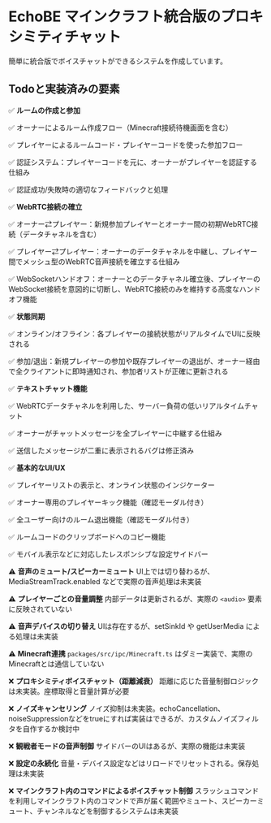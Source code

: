 # EchoBE マインクラフト統合版のプロキシミティチャット
簡単に統合版でボイスチャットができるシステムを作成しています。

## Todoと実装済みの要素


✅ **ルームの作成と参加**

✅ オーナーによるルーム作成フロー（Minecraft接続待機画面を含む）

✅ プレイヤーによるルームコード・プレイヤーコードを使った参加フロー

✅ 認証システム：プレイヤーコードを元に、オーナーがプレイヤーを認証する仕組み

✅ 認証成功/失敗時の適切なフィードバックと処理

✅ **WebRTC接続の確立**

✅ オーナー⇄プレイヤー：新規参加プレイヤーとオーナー間の初期WebRTC接続（データチャネルを含む）

✅ プレイヤー⇄プレイヤー：オーナーのデータチャネルを中継し、プレイヤー間でメッシュ型のWebRTC音声接続を確立する仕組み

✅ WebSocketハンドオフ：オーナーとのデータチャネル確立後、プレイヤーのWebSocket接続を意図的に切断し、WebRTC接続のみを維持する高度なハンドオフ機能

✅ **状態同期**

✅ オンライン/オフライン：各プレイヤーの接続状態がリアルタイムでUIに反映される

✅ 参加/退出：新規プレイヤーの参加や既存プレイヤーの退出が、オーナー経由で全クライアントに即時通知され、参加者リストが正確に更新される

✅ **テキストチャット機能**

✅ WebRTCデータチャネルを利用した、サーバー負荷の低いリアルタイムチャット

✅ オーナーがチャットメッセージを全プレイヤーに中継する仕組み

✅ 送信したメッセージが二重に表示されるバグは修正済み

✅ **基本的なUI/UX**

✅ プレイヤーリストの表示と、オンライン状態のインジケーター

✅ オーナー専用のプレイヤーキック機能（確認モーダル付き）

✅ 全ユーザー向けのルーム退出機能（確認モーダル付き）

✅ ルームコードのクリップボードへのコピー機能

✅ モバイル表示などに対応したレスポンシブな設定サイドバー

⚠️ **音声のミュート/スピーカーミュート**
UI上では切り替わるが、MediaStreamTrack.enabled などで実際の音声処理は未実装

⚠️ **プレイヤーごとの音量調整**
内部データは更新されるが、実際の `<audio>` 要素に反映されていない

⚠️ **音声デバイスの切り替え**
UIは存在するが、setSinkId や getUserMedia による処理は未実装

⚠️ **Minecraft連携**
`packages/src/ipc/Minecraft.ts` はダミー実装で、実際のMinecraftとは通信していない

❌ **プロキシミティボイスチャット（距離減衰）**
距離に応じた音量制御ロジックは未実装。座標取得と音量計算が必要

❌ **ノイズキャンセリング**
ノイズ抑制は未実装。echoCancellation、noiseSuppressionなどをtrueにすれば実装はできるが、カスタムノイズフィルタを自作するか検討中

❌ **観戦者モードの音声制御**
サイドバーのUIはあるが、実際の機能は未実装

❌ **設定の永続化**
音量・デバイス設定などはリロードでリセットされる。保存処理は未実装

❌ **マインクラフト内のコマンドによるボイスチャット制御**
スラッシュコマンドを利用しマインクラフト内のコマンドで声が届く範囲やミュート、スピーカーミュート、チャンネルなどを制御するシステムは未実装
